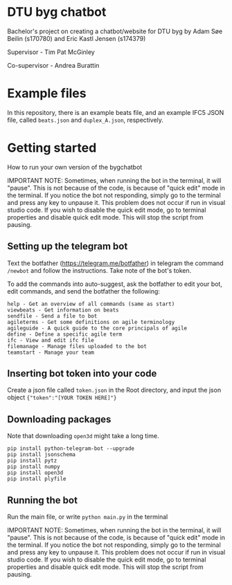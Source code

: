 # DTU byg chatbot
Bachelor's project on creating a chatbot/website for DTU byg by Adam Søe Beilin (s170780) and Eric Kastl Jensen (s174379)

Supervisor - Tim Pat McGinley

Co-supervisor - Andrea Burattin

# Example files
In this repository, there is an example beats file, and an example IFC5 JSON file, called `beats.json` and `duplex_A.json`, respectively. 

# Getting started
How to run your own version of the bygchatbot

IMPORTANT NOTE: Sometimes, when running the bot in the terminal, it will "pause". This is not because of the code, is because of "quick edit" mode in the terminal. If you notice the bot not responding, simply go to the terminal and press any key to unpause it. This problem does not occur if run in visual studio code. If you wish to disable the quick edit mode, go to terminal properties and disable quick edit mode. This will stop the script from pausing. 


## Setting up the telegram bot
Text the botfather (https://telegram.me/botfather) in telegram the command `/newbot` and follow the instructions. Take note of the bot's token.

To add the commands into auto-suggest, ask the botfather to edit your bot, edit commands, and send the botfather the following:

```start - Get an overview of all commands
help - Get an overview of all commands (same as start)
viewbeats - Get information on beats
sendfile - Send a file to bot
agileterms - Get some definitions on agile terminology
agileguide - A quick guide to the core principals of agile
define - Define a specific agile term
ifc - View and edit ifc file
filemanage - Manage files uploaded to the bot
teamstart - Manage your team
```

## Inserting bot token into your code
Create a json file called `token.json` in the Root directory, and input the json object `{"token":"[YOUR TOKEN HERE]"}`

## Downloading packages
Note that downloading `open3d` might take a long time. 
```
pip install python-telegram-bot --upgrade
pip install jsonschema
pip install pytz
pip install numpy
pip install open3d
pip install plyfile
```

## Running the bot
Run the main file, or write `python main.py` in the terminal

IMPORTANT NOTE: Sometimes, when running the bot in the terminal, it will "pause". This is not because of the code, is because of "quick edit" mode in the terminal. If you notice the bot not responding, simply go to the terminal and press any key to unpause it. This problem does not occur if run in visual studio code. If you wish to disable the quick edit mode, go to terminal properties and disable quick edit mode. This will stop the script from pausing. 
